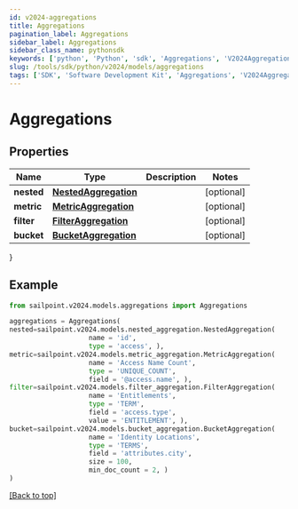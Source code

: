 ```yaml
---
id: v2024-aggregations
title: Aggregations
pagination_label: Aggregations
sidebar_label: Aggregations
sidebar_class_name: pythonsdk
keywords: ['python', 'Python', 'sdk', 'Aggregations', 'V2024Aggregations'] 
slug: /tools/sdk/python/v2024/models/aggregations
tags: ['SDK', 'Software Development Kit', 'Aggregations', 'V2024Aggregations']
---
```


# Aggregations


## Properties

Name | Type | Description | Notes
------------ | ------------- | ------------- | -------------
**nested** | [**NestedAggregation**](nested-aggregation) |  | [optional] 
**metric** | [**MetricAggregation**](metric-aggregation) |  | [optional] 
**filter** | [**FilterAggregation**](filter-aggregation) |  | [optional] 
**bucket** | [**BucketAggregation**](bucket-aggregation) |  | [optional] 
}

## Example

```python
from sailpoint.v2024.models.aggregations import Aggregations

aggregations = Aggregations(
nested=sailpoint.v2024.models.nested_aggregation.NestedAggregation(
                    name = 'id', 
                    type = 'access', ),
metric=sailpoint.v2024.models.metric_aggregation.MetricAggregation(
                    name = 'Access Name Count', 
                    type = 'UNIQUE_COUNT', 
                    field = '@access.name', ),
filter=sailpoint.v2024.models.filter_aggregation.FilterAggregation(
                    name = 'Entitlements', 
                    type = 'TERM', 
                    field = 'access.type', 
                    value = 'ENTITLEMENT', ),
bucket=sailpoint.v2024.models.bucket_aggregation.BucketAggregation(
                    name = 'Identity Locations', 
                    type = 'TERMS', 
                    field = 'attributes.city', 
                    size = 100, 
                    min_doc_count = 2, )
)

```
[[Back to top]](#) 

